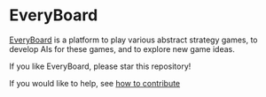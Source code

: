 # EveryBoard

[EveryBoard](https://everyboard.org) is a platform to play various abstract strategy games, to develop AIs for these games, and to explore new game ideas.

If you like EveryBoard, please star this repository!

If you would like to help, see [how to contribute](CONTRIBUTING.md)
